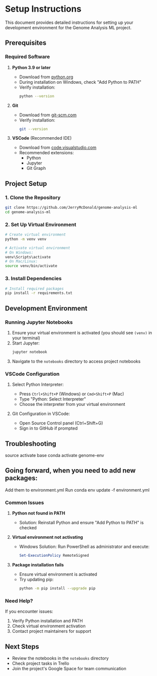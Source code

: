 # Setup Instructions

This document provides detailed instructions for setting up your development environment for the Genome Analysis ML project.

## Prerequisites

### Required Software
1. **Python 3.9 or later**
   - Download from [python.org](https://www.python.org/downloads/)
   - During installation on Windows, check "Add Python to PATH"
   - Verify installation:
     ```bash
     python --version
     ```

2. **Git**
   - Download from [git-scm.com](https://git-scm.com/downloads)
   - Verify installation:
     ```bash
     git --version
     ```

3. **VSCode** (Recommended IDE)
   - Download from [code.visualstudio.com](https://code.visualstudio.com/)
   - Recommended extensions:
     - Python
     - Jupyter
     - Git Graph

## Project Setup

### 1. Clone the Repository
```bash
git clone https://github.com/JerryMcDonald/genome-analysis-ml
cd genome-analysis-ml
```

### 2. Set Up Virtual Environment
```bash
# Create virtual environment
python -m venv venv

# Activate virtual environment
# On Windows:
venv\Scripts\activate
# On Mac/Linux:
source venv/bin/activate
```

### 3. Install Dependencies
```bash
# Install required packages
pip install -r requirements.txt
```

## Development Environment

### Running Jupyter Notebooks
1. Ensure your virtual environment is activated (you should see `(venv)` in your terminal)
2. Start Jupyter:
   ```bash
   jupyter notebook
   ```
3. Navigate to the `notebooks` directory to access project notebooks

### VSCode Configuration
1. Select Python Interpreter:
   - Press `Ctrl+Shift+P` (Windows) or `Cmd+Shift+P` (Mac)
   - Type "Python: Select Interpreter"
   - Choose the interpreter from your virtual environment

2. Git Configuration in VSCode:
   - Open Source Control panel (Ctrl+Shift+G)
   - Sign in to GitHub if prompted

## Troubleshooting

source activate base
conda activate genome-env

## Going forward, when you need to add new packages:

Add them to environment.yml
Run conda env update -f environment.yml


### Common Issues

1. **Python not found in PATH**
   - Solution: Reinstall Python and ensure "Add Python to PATH" is checked

2. **Virtual environment not activating**
   - Windows Solution: Run PowerShell as administrator and execute:
     ```powershell
     Set-ExecutionPolicy RemoteSigned
     ```

3. **Package installation fails**
   - Ensure virtual environment is activated
   - Try updating pip:
     ```bash
     python -m pip install --upgrade pip
     ```

### Need Help?
If you encounter issues:
1. Verify Python installation and PATH
2. Check virtual environment activation
3. Contact project maintainers for support

## Next Steps
- Review the notebooks in the `notebooks` directory
- Check project tasks in Trello
- Join the project's Google Space for team communication